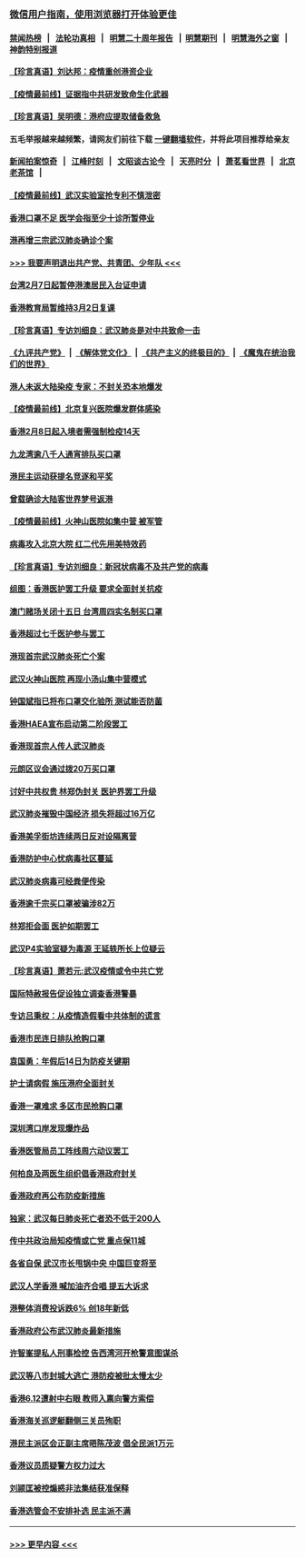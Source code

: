 ### [微信用户指南，使用浏览器打开体验更佳](https://github.com/gfw-breaker/banned-news1/blob/master/indexes/wechat-guide.md?t=0)
#### [禁闻热榜](热点新闻.md?t=0)  &nbsp;&nbsp;|&nbsp;&nbsp; [法轮功真相](https://github.com/gfw-breaker/truth/blob/master/README.md?t=0) &nbsp;&nbsp;|&nbsp;&nbsp; [明慧二十周年报告](https://github.com/gfw-breaker/mh-reports/blob/master/README.md?t=0) &nbsp;&nbsp;|&nbsp;&nbsp;[明慧期刊](https://github.com/gfw-breaker/mh-qikan) &nbsp;&nbsp;|&nbsp;&nbsp; [明慧海外之窗](https://github.com/gfw-breaker/mh-news/blob/master/README.md?t=0) &nbsp;&nbsp;|&nbsp;&nbsp; [神韵特别报道](https://github.com/gfw-breaker/mh-news/blob/master/shenyun.md?t=0)
#### [【珍言真语】刘达邦：疫情重创港资企业](../pages/nsc415/n11854274.md?t=02100002) 
#### [【疫情最前线】证据指中共研发致命生化武器](../pages/nsc415/n11853087.md?t=02100002) 
#### [【珍言真语】吴明德：港府应提取储备救急](../pages/nsc415/n11852734.md?t=02100002) 
#### 五毛举报越来越频繁，请网友们前往下载 [一键翻墙软件](https://github.com/gfw-breaker/ssr-accounts)，并将此项目推荐给亲友
#### [新闻拍案惊奇](https://github.com/gfw-breaker/banned-news1/blob/master/pages/link4.md) &nbsp;&nbsp;|&nbsp;&nbsp; [江峰时刻](https://github.com/gfw-breaker/banned-news1/blob/master/pages/link4.md) &nbsp;&nbsp;|&nbsp;&nbsp; [文昭谈古论今](https://github.com/gfw-breaker/banned-news1/blob/master/pages/link4.md) &nbsp;&nbsp;|&nbsp;&nbsp; [天亮时分](https://github.com/gfw-breaker/banned-news1/blob/master/pages/link4.md) &nbsp;&nbsp;|&nbsp;&nbsp; [萧茗看世界](https://github.com/gfw-breaker/banned-news1/blob/master/pages/link4.md) &nbsp;&nbsp;|&nbsp;&nbsp; [北京老茶馆](https://github.com/gfw-breaker/banned-news1/blob/master/pages/link4.md) &nbsp;&nbsp;|&nbsp;&nbsp; 
#### [【疫情最前线】武汉实验室抢专利不慎泄密](../pages/nsc415/n11850310.md?t=02100002) 
#### [香港口罩不足 医学会指至少十诊所暂停业](../pages/nsc415/n11850301.md?t=02100002) 
#### [港再增三宗武汉肺炎确诊个案](../pages/nsc415/n11850328.md?t=02100002) 
#### [>>> 我要声明退出共产党、共青团、少年队 <<<](https://github.com/begood0513/goodnews/blob/master/quit/letter.md) 
#### [台湾2月7日起暂停港澳居民入台证申请](../pages/nsc415/n11850304.md?t=02100002) 
#### [香港教育局暂维持3月2日复课](../pages/nsc415/n11850260.md?t=02100002) 
#### [【珍言真语】专访刘细良：武汉肺炎是对中共致命一击](../pages/nsc415/n11849934.md?t=02100002) 
#### [《九评共产党》](https://github.com/begood0513/9ping.md/blob/master/README.md) &nbsp;|&nbsp; [《解体党文化》](../../../../jtdwh.md/blob/master/README.md)  &nbsp;|&nbsp; [《共产主义的终极目的》](../../../../gczydzjmd.md/blob/master/README.md) &nbsp;|&nbsp; [《魔鬼在统治我们的世界》](../../../../mgztzwmdsj.md/blob/master/README.md) 
#### [港人未返大陆染疫 专家：不封关恐本地爆发](../pages/nsc415/n11848021.md?t=02100002) 
#### [【疫情最前线】北京复兴医院爆发群体感染](../pages/nsc415/n11847626.md?t=02100002) 
#### [香港2月8日起入境者需强制检疫14天](../pages/nsc415/n11847658.md?t=02100002) 
#### [九龙湾逾八千人通宵排队买口罩](../pages/nsc415/n11847647.md?t=02100002) 
#### [港民主运动获提名竞逐和平奖](../pages/nsc415/n11847633.md?t=02100002) 
#### [曾载确诊大陆客世界梦号返港](../pages/nsc415/n11847608.md?t=02100002) 
#### [【疫情最前线】火神山医院如集中营 被军管](../pages/nsc415/n11847524.md?t=02100002) 
#### [病毒攻入北京大院 红二代先用美特效药](../pages/nsc415/n11847427.md?t=02100002) 
#### [【珍言真语】专访刘细良：新冠状病毒不及共产党的病毒](../pages/nsc415/n11847164.md?t=02100002) 
#### [组图：香港医护罢工升级 要求全面封关抗疫](../pages/nsc415/n11844107.md?t=02100002) 
#### [澳门赌场关闭十五日 台湾周四实名制买口罩](../pages/nsc415/n11845083.md?t=02100002) 
#### [香港超过七千医护参与罢工](../pages/nsc415/n11845051.md?t=02100002) 
#### [港现首宗武汉肺炎死亡个案](../pages/nsc415/n11844998.md?t=02100002) 
#### [武汉火神山医院 再现小汤山集中营模式](../pages/nsc415/n11844763.md?t=02100002) 
#### [钟国斌指已将布口罩交化验所 测试能否防菌](../pages/nsc415/n11842783.md?t=02100002) 
#### [香港HAEA宣布启动第二阶段罢工](../pages/nsc415/n11842723.md?t=02100002) 
#### [香港现首宗人传人武汉肺炎](../pages/nsc415/n11842766.md?t=02100002) 
#### [元朗区议会通过拨20万买口罩](../pages/nsc415/n11842754.md?t=02100002) 
#### [讨好中共权贵 林郑伪封关 医护界罢工升级](../pages/nsc415/n11842359.md?t=02100002) 
#### [武汉肺炎摧毁中国经济 损失将超过16万亿](../pages/nsc415/n11839723.md?t=02100002) 
#### [香港美孚街坊连续两日反对设隔离营](../pages/nsc415/n11839962.md?t=02100002) 
#### [香港防护中心忧病毒社区蔓延](../pages/nsc415/n11839933.md?t=02100002) 
#### [武汉肺炎病毒可经粪便传染](../pages/nsc415/n11839939.md?t=02100002) 
#### [香港逾千宗买口罩被骗涉82万](../pages/nsc415/n11839914.md?t=02100002) 
#### [林郑拒会面 医护如期罢工](../pages/nsc415/n11839892.md?t=02100002) 
#### [武汉P4实验室疑为毒源 王延轶所长上位疑云](../pages/nsc415/n11835543.md?t=02100002) 
#### [【珍言真语】萧若元:武汉疫情或令中共亡党](../pages/nsc415/n11829394.md?t=02100002) 
#### [国际特赦报告促设独立调查香港警暴](../pages/nsc415/n11833845.md?t=02100002) 
#### [专访吕秉权：从疫情造假看中共体制的谎言](../pages/nsc415/n11833813.md?t=02100002) 
#### [香港市民连日排队抢购口罩](../pages/nsc415/n11833794.md?t=02100002) 
#### [袁国勇：年假后14日为防疫关键期](../pages/nsc415/n11831088.md?t=02100002) 
#### [护士请病假 施压港府全面封关](../pages/nsc415/n11831030.md?t=02100002) 
#### [香港一罩难求 多区市民抢购口罩](../pages/nsc415/n11831002.md?t=02100002) 
#### [深圳湾口岸发现爆炸品](../pages/nsc415/n11828802.md?t=02100002) 
#### [香港医管局员工阵线周六动议罢工](../pages/nsc415/n11828762.md?t=02100002) 
#### [何柏良及两医生组织倡香港政府封关](../pages/nsc415/n11828749.md?t=02100002) 
#### [香港政府再公布防疫新措施](../pages/nsc415/n11828716.md?t=02100002) 
#### [独家：武汉每日肺炎死亡者恐不低于200人](../pages/nsc415/n11828240.md?t=02100002) 
#### [传中共政治局知疫情或亡党 重点保11城](../pages/nsc415/n11828145.md?t=02100002) 
#### [各省自保 武汉市长甩锅中央 中国巨变将至](../pages/nsc415/n11828021.md?t=02100002) 
#### [武汉人学香港 喊加油齐合唱 提五大诉求](../pages/nsc415/n11827046.md?t=02100002) 
#### [港整体消费投诉跌6% 创18年新低](../pages/nsc415/n11817280.md?t=02100002) 
#### [香港政府公布武汉肺炎最新措施](../pages/nsc415/n11817152.md?t=02100002) 
#### [许智峯提私人刑事检控 告西湾河开枪警意图谋杀](../pages/nsc415/n11817132.md?t=02100002) 
#### [武汉等八市封城大逃亡 港防疫被批太慢太少](../pages/nsc415/n11817058.md?t=02100002) 
#### [香港6.12遭射中右眼 教师入禀向警方索偿](../pages/nsc415/n11814678.md?t=02100002) 
#### [香港海关巡逻艇翻侧三关员殉职](../pages/nsc415/n11814604.md?t=02100002) 
#### [港民主派区会正副主席晤陈茂波 倡全民派1万元](../pages/nsc415/n11814582.md?t=02100002) 
#### [香港议员质疑警方权力过大](../pages/nsc415/n11814560.md?t=02100002) 
#### [刘颕匡被控煽惑非法集结获准保释](../pages/nsc415/n11811727.md?t=02100002) 
#### [香港选管会不安排补选 民主派不满](../pages/nsc415/n11811691.md?t=02100002) 

----
#### [ >>> 更早内容 <<< ](../indexes/nsc415-earlier.md)
